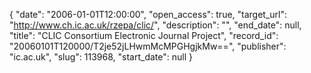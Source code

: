 {
  "date": "2006-01-01T12:00:00", 
  "open_access": true, 
  "target_url": "http://www.ch.ic.ac.uk/rzepa/clic/", 
  "description": "", 
  "end_date": null, 
  "title": "CLIC Consortium Electronic Journal Project", 
  "record_id": "20060101T120000/T2je52jLHwmMcMPGHgjkMw==", 
  "publisher": "ic.ac.uk", 
  "slug": 113968, 
  "start_date": null
}

